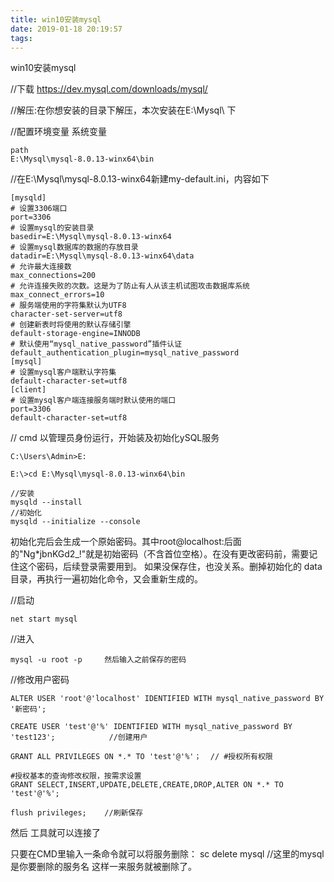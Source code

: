 ```yaml
---
title: win10安装mysql
date: 2019-01-18 20:19:57
tags:
---
```

win10安装mysql

//下载
https://dev.mysql.com/downloads/mysql/ 

//解压:在你想安装的目录下解压，本次安装在E:\Mysql\ 下

//配置环境变量
系统变量
```
path
E:\Mysql\mysql-8.0.13-winx64\bin
```
//在E:\Mysql\mysql-8.0.13-winx64新建my-default.ini，内容如下
```
[mysqld]
# 设置3306端口
port=3306
# 设置mysql的安装目录
basedir=E:\Mysql\mysql-8.0.13-winx64
# 设置mysql数据库的数据的存放目录
datadir=E:\Mysql\mysql-8.0.13-winx64\data
# 允许最大连接数
max_connections=200
# 允许连接失败的次数。这是为了防止有人从该主机试图攻击数据库系统
max_connect_errors=10
# 服务端使用的字符集默认为UTF8
character-set-server=utf8
# 创建新表时将使用的默认存储引擎
default-storage-engine=INNODB
# 默认使用“mysql_native_password”插件认证
default_authentication_plugin=mysql_native_password
[mysql]
# 设置mysql客户端默认字符集
default-character-set=utf8
[client]
# 设置mysql客户端连接服务端时默认使用的端口
port=3306
default-character-set=utf8
```

// cmd 以管理员身份运行，开始装及初始化ySQL服务
```
C:\Users\Admin>E:

E:\>cd E:\Mysql\mysql-8.0.13-winx64\bin

//安装
mysqld --install
//初始化
mysqld --initialize --console
```
初始化完后会生成一个原始密码。其中root@localhost:后面的"Ng*jbnKGd2_!"就是初始密码（不含首位空格）。在没有更改密码前，需要记住这个密码，后续登录需要用到。
如果没保存住，也没关系。删掉初始化的 data 目录，再执行一遍初始化命令，又会重新生成的。

//启动
```
net start mysql
```
//进入
```
mysql -u root -p     然后输入之前保存的密码
```
//修改用户密码
```
ALTER USER 'root'@'localhost' IDENTIFIED WITH mysql_native_password BY '新密码';

CREATE USER 'test'@'%' IDENTIFIED WITH mysql_native_password BY 'test123';            //创建用户

GRANT ALL PRIVILEGES ON *.* TO 'test'@'%'；  // #授权所有权限 

#授权基本的查询修改权限，按需求设置
GRANT SELECT,INSERT,UPDATE,DELETE,CREATE,DROP,ALTER ON *.* TO 'test'@'%';   

flush privileges;    //刷新保存
```
然后  工具就可以连接了


只要在CMD里输入一条命令就可以将服务删除：
sc delete mysql //这里的mysql是你要删除的服务名
这样一来服务就被删除了。


